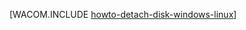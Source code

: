 <properties linkid="manage-windows-how-to-guides-detach-a-disk" urlDisplayName="Detach a Disk" pageTitle="Detach a disk from a Windows Virtual Machine in Windows Azure" metaKeywords="" description="Learn how to detach a disk from a Windows Virtual Machine in Windows Azure." metaCanonical="" services="virtual-machines" documentationCenter="" title="" authors=""  solutions="" writer="" manager="" editor=""  />





[WACOM.INCLUDE [howto-detach-disk-windows-linux](../includes/howto-detach-disk-windows-linux.md)]

